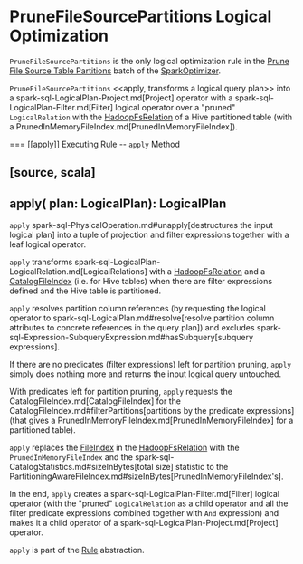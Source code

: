 # PruneFileSourcePartitions Logical Optimization

`PruneFileSourcePartitions` is the only logical optimization rule in the [Prune File Source Table Partitions](../SparkOptimizer.md#prune-file-source-table-partitions) batch of the [SparkOptimizer](../SparkOptimizer.md).

`PruneFileSourcePartitions` <<apply, transforms a logical query plan>> into a spark-sql-LogicalPlan-Project.md[Project] operator with a spark-sql-LogicalPlan-Filter.md[Filter] logical operator over a "pruned" `LogicalRelation` with the [HadoopFsRelation](../HadoopFsRelation.md) of a Hive partitioned table (with a PrunedInMemoryFileIndex.md[PrunedInMemoryFileIndex]).

=== [[apply]] Executing Rule -- `apply` Method

[source, scala]
----
apply(
  plan: LogicalPlan): LogicalPlan
----

`apply` spark-sql-PhysicalOperation.md#unapply[destructures the input logical plan] into a tuple of projection and filter expressions together with a leaf logical operator.

`apply` transforms spark-sql-LogicalPlan-LogicalRelation.md[LogicalRelations] with a [HadoopFsRelation](../HadoopFsRelation.md) and a [CatalogFileIndex](../CatalogFileIndex.md) (i.e. for Hive tables) when there are filter expressions defined and the Hive table is partitioned.

`apply` resolves partition column references (by requesting the logical operator to spark-sql-LogicalPlan.md#resolve[resolve partition column attributes to concrete references in the query plan]) and excludes spark-sql-Expression-SubqueryExpression.md#hasSubquery[subquery expressions].

If there are no predicates (filter expressions) left for partition pruning, `apply` simply does nothing more and returns the input logical query untouched.

With predicates left for partition pruning, `apply` requests the CatalogFileIndex.md[CatalogFileIndex] for the CatalogFileIndex.md#filterPartitions[partitions by the predicate expressions] (that gives a PrunedInMemoryFileIndex.md[PrunedInMemoryFileIndex] for a partitioned table).

`apply` replaces the [FileIndex](../HadoopFsRelation.md#location) in the [HadoopFsRelation](../HadoopFsRelation.md) with the `PrunedInMemoryFileIndex` and the spark-sql-CatalogStatistics.md#sizeInBytes[total size] statistic to the PartitioningAwareFileIndex.md#sizeInBytes[PrunedInMemoryFileIndex's].

In the end, `apply` creates a spark-sql-LogicalPlan-Filter.md[Filter] logical operator (with the "pruned" `LogicalRelation` as a child operator and all the filter predicate expressions combined together with `And` expression) and makes it a child operator of a spark-sql-LogicalPlan-Project.md[Project] operator.

`apply` is part of the [Rule](../catalyst/Rule.md#apply) abstraction.
